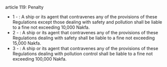 article 119: Penalty

<ul>
			<li>1 - : A ship or its agent that contravenes any of the provisions of these Regulations except those dealing with safety and pollution shall be liable to a fine not exceeding 10,000 Nakfa.<ul>
			</ul></li>			<li>2 - : A ship or its agent that contravenes any of the provisions of these Regulations dealing with safety shall be liable to a fine not exceeding 15,000 Nakfa. <ul>
			</ul></li>			<li>3 - : A ship or its agent that contravenes any of the provisions of these Regulations dealing with pollution control shall be liable to a fine not exceeding 100,000 Nakfa.<ul>
			</ul></li></ul>